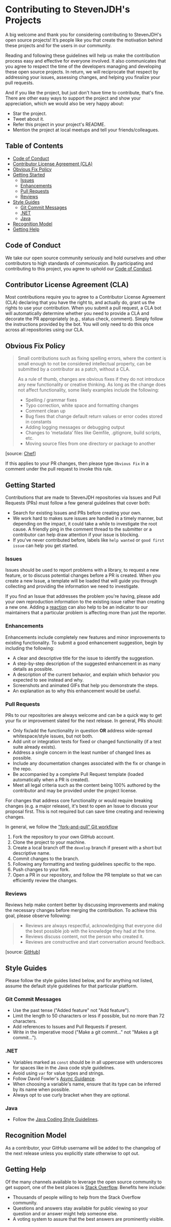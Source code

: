 <!-- omit in toc -->
# Contributing to StevenJDH's Projects

A big welcome and thank you for considering contributing to StevenJDH's open source projects! It’s people like you that create the motivation behind these projects and for the users in our community.

Reading and following these guidelines will help us make the contribution process easy and effective for everyone involved. It also communicates that you agree to respect the time of the developers managing and developing these open source projects. In return, we will reciprocate that respect by addressing your issues, assessing changes, and helping you finalize your pull requests.

And if you like the project, but just don't have time to contribute, that's fine. There are other easy ways to support the project and show your appreciation, which we would also be very happy about:
* Star the project.
* Tweet about it.
* Refer this project in your project's README.
* Mention the project at local meetups and tell your friends/colleagues.

<!-- omit in toc -->
## Table of Contents

- [Code of Conduct](#code-of-conduct)
- [Contributor License Agreement (CLA)](#contributor-license-agreement-cla)
- [Obvious Fix Policy](#obvious-fix-policy)
- [Getting Started](#getting-started)
  - [Issues](#issues)
  - [Enhancements](#enhancements)
  - [Pull Requests](#pull-requests)
  - [Reviews](#reviews)
- [Style Guides](#style-guides)
  - [Git Commit Messages](#git-commit-messages)
  - [.NET](#net)
  - [Java](#java)
- [Recognition Model](#recognition-model)
- [Getting Help](#getting-help)

## Code of Conduct

We take our open source community seriously and hold ourselves and other contributors to high standards of communication. By participating and contributing to this project, you agree to uphold our [Code of Conduct](https://github.com/StevenJDH/.github/blob/main/docs/CODE_OF_CONDUCT.md).

## Contributor License Agreement (CLA)

Most contributions require you to agree to a Contributor License Agreement (CLA) declaring that you have the right to, and actually do, grant us the rights to use your contribution. When you submit a pull request, a CLA bot will automatically determine whether you need to provide a CLA and decorate the PR appropriately (e.g., status check, comment). Simply follow the instructions provided by the bot. You will only need to do this once across all repositories using our CLA.

## Obvious Fix Policy

> Small contributions such as fixing spelling errors, where the content is small enough to not be considered intellectual property, can be submitted by a contributor as a patch, without a CLA.
>
>As a rule of thumb, changes are obvious fixes if they do not introduce any new functionality or creative thinking. As long as the change does not affect functionality, some likely examples include the following:
>* Spelling / grammar fixes
>* Typo correction, white space and formatting changes
>* Comment clean up
>* Bug fixes that change default return values or error codes stored in constants
>* Adding logging messages or debugging output
>* Changes to ‘metadata’ files like Gemfile, .gitignore, build scripts, etc.
>* Moving source files from one directory or package to another

[source: [Chef](https://github.com/chef/chef/blob/master/CONTRIBUTING.md#chef-obvious-fix-policy)]

If this applies to your PR changes, then please type `Obvious Fix` in a comment under the pull request to invoke this rule.

## Getting Started

Contributions that are made to StevenJDH repositories via Issues and Pull Requests (PRs) must follow a few general guidelines that cover both:

* Search for existing Issues and PRs before creating your own.
* We work hard to makes sure issues are handled in a timely manner, but depending on the impact, it could take a while to investigate the root cause. A friendly ping in the comment thread to the submitter or a contributor can help draw attention if your issue is blocking.
* If you've never contributed before, labels like `help wanted` or `good first issue` can help you get started.

### Issues

Issues should be used to report problems with a library, to request a new feature, or to discuss potential changes before a PR is created. When you create a new Issue, a template will be loaded that will guide you through collecting and providing the information we need to investigate.

If you find an Issue that addresses the problem you're having, please add your own reproduction information to the existing issue rather than creating a new one. Adding a [reaction](https://github.blog/2016-03-10-add-reactions-to-pull-requests-issues-and-comments/) can also help to be an indicator to our maintainers that a particular problem is affecting more than just the reporter.

### Enhancements

 Enhancements include completely new features and minor improvements to existing functionality. To submit a good enhancement suggestion, begin by including the following:
 * A clear and descriptive title for the issue to identify the suggestion.
 * A step-by-step description of the suggested enhancement in as many details as possible.
 * A description of the current behavior, and explain which behavior you expected to see instead and why.
 * Screenshots and animated GIFs that help you demonstrate the steps.
 * An explanation as to why this enhancement would be useful.

### Pull Requests

PRs to our repositories are always welcome and can be a quick way to get your fix or improvement slated for the next release. In general, PRs should:

* Only fix/add the functionality in question **OR** address wide-spread whitespace/style issues, but not both.
* Add unit or integration tests for fixed or changed functionality (if a test suite already exists).
* Address a single concern in the least number of changed lines as possible.
* Include any documentation changes associated with the fix or change in the repo.
* Be accompanied by a complete Pull Request template (loaded automatically when a PR is created).
* Meet all legal criteria such as the content being 100% authored by the contributor and may be provided under the project license.

For changes that address core functionality or would require breaking changes (e.g. a major release), it's best to open an Issue to discuss your proposal first. This is not required but can save time creating and reviewing changes.

In general, we follow the ["fork-and-pull" Git workflow](https://github.com/susam/gitpr)

1. Fork the repository to your own GitHub account.
2. Clone the project to your machine.
3. Create a local branch off the `develop` branch if present with a short but descriptive name.
4. Commit changes to the branch.
5. Following any formatting and testing guidelines specific to the repo.
6. Push changes to your fork.
7. Open a PR in our repository, and follow the PR template so that we can efficiently review the changes.

### Reviews

Reviews help make content better by discussing improvements and making the necessary changes before merging the contribution. To achieve this goal, please observe following:

> * Reviews are always respectful, acknowledging that everyone did the best possible job with the knowledge they had at the time.
> * Reviews discuss content, not the person who created it.
> * Reviews are constructive and start conversation around feedback.

[source: [GitHub](https://github.com/github/docs/blob/main/CONTRIBUTING.md)]

## Style Guides

Please follow the style guides listed below, and for anything not listed, assume the default style guidelines for that particular platform.

### Git Commit Messages

* Use the past tense ("Added feature" not "Add feature").
* Limit the length to 50 characters or less if possible, but no more than 72 characters.
* Add references to Issues and Pull Requests if present.
* Write in the imperative mood ("Make a git commit..." not "Makes a git commit...").

### .NET

* Variables marked as `const` should be in all uppercase with underscores for spaces like in the Java code style guidelines.
* Avoid using `var` for value types and strings.
* Follow David Fowler's [Async Guidance](https://github.com/davidfowl/AspNetCoreDiagnosticScenarios/blob/master/AsyncGuidance.md).
* When choosing a variable's name, ensure that its type can be inferred by its name when possible.
* Always opt to use curly bracket when they are optional.

### Java

* Follow the [Java Coding Style Guidelines](https://www.cs.cornell.edu/courses/JavaAndDS/JavaStyle.html).

## Recognition Model

As a contributor, your GitHub username will be added to the changelog of the next release unless you explicitly state otherwise to opt out.

## Getting Help

Of the many channels available to leverage the open source community to get support, one of the best places is [Stack Overflow](https://stackoverflow.com/questions/). Benefits here include:

* Thousands of people willing to help from the Stack Overflow community.
* Questions and answers stay available for public viewing so your question and or answer might help someone else.
* A voting system to assure that the best answers are prominently visible.